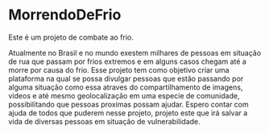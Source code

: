 # MorrendoDeFrio

Este é um projeto de combate ao frio.

Atualmente no Brasil e no mundo exestem milhares de pessoas em situação de rua que passam por frios extremos e em alguns casos chegam até a morre por causa do frio. Esse projeto tem como objetivo criar uma plataforma na qual se possa divulgar pessoas que estão passando por alguma situação como essa atraves do compartilhamento de imagens, videos e até mesmo geolocalização em uma especie de comunidade, possibilitando que pessoas proximas possam ajudar. 
Espero contar com ajuda de todos que puderem nesse projeto, projeto este que irá salvar a vida de diversas pessoas em situação de vulnerabilidade.
